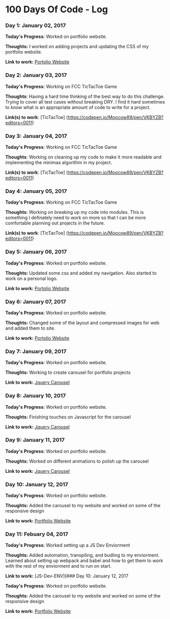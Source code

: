 # 100 Days Of Code - Log

### Day 1: January 02, 2017 

**Today's Progress**: Worked on portfolio website.

**Thoughts:** I worked on adding projects and updating the CSS of my portfolio website.

**Link to work:** [Portolio Website](https://github.com/Moocow89/Moocow89.github.io/commit/52329465882cdc1cef1a64ccb751c7173fc070d9)


### Day 2: January 03, 2017 

**Today's Progress**: Working on FCC TicTacToe Game

**Thoughts**: Having a hard time thinking of the best way to do this challenge. Trying to cover all test cases without breaking DRY. I find it hard sometimes to know what is an appropriate amount of code to write for a project.

**Link(s) to work**: [TicTacToe] (https://codepen.io/Moocow89/pen/VKBYZB?editors=0011)


### Day 3: January 04, 2017 

**Today's Progress**: Working on FCC TicTacToe Game

**Thoughts**: Working on cleaning up my code to make it more readable and implementing the minimax algorithm in my project.

**Link(s) to work**: [TicTacToe] (https://codepen.io/Moocow89/pen/VKBYZB?editors=0011)


### Day 4: January 05, 2017 

**Today's Progress**: Working on FCC TicTacToe Game

**Thoughts**: Working on breaking up my code into modules. This is something I definately need to work on more so that I can be more comfortable planning out projects in the future.

**Link(s) to work**: [TicTacToe] (https://codepen.io/Moocow89/pen/VKBYZB?editors=0011)


### Day 5: January 06, 2017 

**Today's Progress**: Worked on portfolio website.

**Thoughts:** Updated some css and added my navigation. Also started to work on a personal logo.

**Link to work:** [Portolio Website](https://github.com/Moocow89/Moocow89.github.io/commit/ce3956e385b85e7c5affa5b53adf9e4d5ee47d56)


### Day 6: January 07, 2017 

**Today's Progress**: Worked on portfolio website.

**Thoughts:** Changed some of the layout and compressed images for web and added them to site.

**Link to work:** [Portolio Website](https://github.com/Moocow89/Moocow89.github.io/commit/f73d01fbf26c5e66d40eecc61f3d21eadd9c2b12)


### Day 7: January 09, 2017 

**Today's Progress**: Worked on portfolio website.

**Thoughts:** Working to create carousel for portfolio projects

**Link to work:** [Jquery Carousel](https://codepen.io/Moocow89/pen/PWqLGW?editors=1111)


### Day 8: January 10, 2017 

**Today's Progress**: Worked on portfolio website.

**Thoughts:** Finishing touches on Javascript for the carousel

**Link to work:** [Jquery Carousel](https://codepen.io/Moocow89/pen/PWqLGW?editors=1111)


### Day 9: January 11, 2017 

**Today's Progress**: Worked on portfolio website.

**Thoughts:** Worked on different animations to polish up the carousel

**Link to work:** [Jquery Carousel](https://codepen.io/Moocow89/pen/PWqLGW?editors=1111)

### Day 10: January 12, 2017 

**Today's Progress**: Worked on portfolio website.

**Thoughts:** Added the carousel to my website and worked on some of the responsive design 

**Link to work:** [Portfolio Website](https://github.com/Moocow89/Moocow89.github.io/commit/1954fe1d9138790ec51b52c1f5563f3fc172f558)

### Day 11: Febuary 04, 2017 

**Today's Progress**: Worked setting up a JS Dev Enviorment

**Thoughts:** Added automation, transpiling, and budling to my enviorment. Learned about setting up webpack and babel and how to get them to work with the rest of my enviorment and to run on start.

**Link to work:** [JS-Dev-ENV](### Day 10: January 12, 2017 

**Today's Progress**: Worked on portfolio website.

**Thoughts:** Added the carousel to my website and worked on some of the responsive design 

**Link to work:** [Portfolio Website](https://github.com/Moocow89/Moocow89.github.io/commit/1954fe1d9138790ec51b52c1f5563f3fc172f558)
